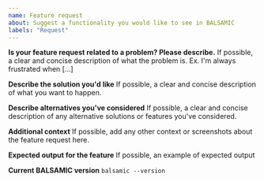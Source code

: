 ```yaml
---
name: Feature request
about: Suggest a functionality you would like to see in BALSAMIC
labels: "Request"
---
```


**Is your feature request related to a problem? Please describe.**
If possible, a clear and concise description of what the problem is. Ex. I'm always frustrated when [...]

**Describe the solution you'd like**
If possible, a clear and concise description of what you want to happen.

**Describe alternatives you've considered**
If possible, a clear and concise description of any alternative solutions or features you've considered.

**Additional context**
If possible, add any other context or screenshots about the feature request here.

**Expected output for the feature**
If possible, an example of expected output

**Current BALSAMIC version**
`balsamic --version`
